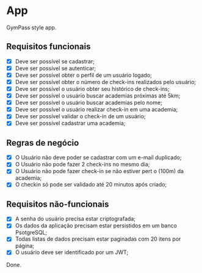 # App

GymPass style app.

## Requisitos funcionais

- [x] Deve ser possível se cadastrar;
- [x] Deve ser possível se autenticar;
- [x] Deve ser possível obter o perfil de um usuário logado;
- [x] Deve ser possível obter o número de check-ins realizados pelo usuário;
- [x] Deve ser possível o usuário obter seu histórico de check-ins;
- [x] Deve ser possível o usuário buscar academias próximas até 5km;
- [x] Deve ser possível o usuário buscar academias pelo nome;
- [x] Deve ser possível o usuário realizar check-in em uma academia;
- [x] Deve ser possível validar o check-in de um usuário;
- [x] Deve ser possível cadastrar uma academia;

## Regras de negócio

- [x] O Usuário não deve poder se cadastrar com um e-mail duplicado;
- [x] O Usuário não pode fazer 2 check-ins no mesmo dia;
- [x] O Usuário não pode fazer check-in se não estiver pert o (100m) da academia;
- [x] O checkin só pode ser validado até 20 minutos após criado;

## Requisitos não-funcionais

- [x] A senha do usuário precisa estar criptografada;
- [x] Os dados da aplicação precisam estar persistidos em um banco PsotgreSQL;
- [x] Todas listas de dados precisam estar paginadas com 20 itens por página;
- [x] O usuário deve ser identificado por um JWT;

Done.
